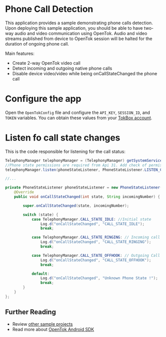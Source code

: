# Phone Call Detection

This application provides a sample demonstrating phone calls detection.
Upon deploying this sample application, you should be able to have two-way audio and video communication using OpenTok.
Audio and video streams published from device to OpenTok session will be halted for the duration of ongoing phone call.

Main features:
* Create 2-way OpenTok video call
* Detect incoming and outgoing native phone calls
* Disable device video/video while being onCallStateChanged the phone call

# Configure the app 
Open the `OpenTokConfig` file and configure the `API_KEY`, `SESSION_ID`, and `TOKEN` variables. You can obtain these values from your [TokBox account](https://tokbox.com/account/#/).

# Listen fo call state changes
This is the code responsible for listening for the call status:

```java
TelephonyManager telephonyManager = (TelephonyManager) getSystemService(Context.TELEPHONY_SERVICE);
//Phone state permissions are required from Api 31. Add check of permission to avoid crash.
telephonyManager.listen(phoneStateListener, PhoneStateListener.LISTEN_CALL_STATE);

//...

private PhoneStateListener phoneStateListener = new PhoneStateListener() {
    @Override
    public void onCallStateChanged(int state, String incomingNumber) {

        super.onCallStateChanged(state, incomingNumber);

        switch (state) {
            case TelephonyManager.CALL_STATE_IDLE: //Initial state
                Log.d("onCallStateChanged", "CALL_STATE_IDLE");
                break;

            case TelephonyManager.CALL_STATE_RINGING: // Incoming call Ringing
                Log.d("onCallStateChanged", "CALL_STATE_RINGING");
                break;

            case TelephonyManager.CALL_STATE_OFFHOOK: // Outgoing Call | Accepted incoming call
                Log.d("onCallStateChanged", "CALL_STATE_OFFHOOK");
                break;

            default:
                Log.d("onCallStateChanged", "Unknown Phone State !");
                break;
        }
    }
};
```

## Further Reading

* Review [other sample projects](../)
* Read more about [OpenTok Android SDK](https://tokbox.com/developer/sdks/android/)
